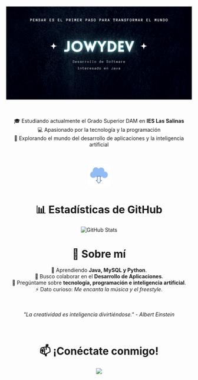 <p align="center">
  <img src="https://github.com/Joowyy/Joowyy/blob/main/Blue%20and%20Black%20Simple%20Coming%20Soon%20Banner%20(1).png" alt="Joel Sánchez Banner">
</p>

<br>

<p align="center" font-size= "20px" font-weight= "bold">
  🎓 Estudiando actualmente el Grado Superior DAM en <b>IES Las Salinas</b>  <br>
  💻 Apasionado por la tecnología y la programación  <br>
  🚀 Explorando el mundo del desarrollo de aplicaciones y la inteligencia artificial  
</p>

<br>

<p align="center">
  <img src="https://github.com/Joowyy/Joowyy/blob/main/download-4974_256.gif" width="12%">
</p>

<h1 align="center">📊 Estadísticas de GitHub</h1>

<p align="center">
  <img src="https://github-readme-stats.vercel.app/api?username=TuUsuario&show_icons=true&theme=gruvbox" alt="GitHub Stats">
</p>
<!--
## 🚀 Proyectos Destacados
<p align="center">
  <b>🔥 Proyecto 1:</b> <a href="https://github.com/Joowyy/RuletaJava/tree/master">Ruleta Básica Java</a><br>
  <br>
  Consta de 5 paneles, los cuales necesitaran una frase y pista para los distintos jugadores.<br>
  Los jugadoros tienen que adivinar la palabra y acumular dinero, e intentar esquivar la quiebra.
  <br><br>
</p>
  <b>💡 Proyecto 2:</b> <a href="https://github.com/tuusuario/proyecto2">Nombre del Proyecto</a><br>
  Descripción breve del proyecto y lo que hace.
  <br><br>
  <b>🎯 Proyecto 3:</b> <a href="https://github.com/tuusuario/proyecto3">Nombre del Proyecto</a><br>
  Descripción breve del proyecto y lo que hace.
-->

<h1 align="center">🚀 Sobre mí</h1>
<p align="center">
  🌱 Aprendiendo <b>Java, MySQL y Python</b>.<br>
  🤝 Busco colaborar en el <b>Desarrollo de Aplicaciones</b>.<br>
  💬 Pregúntame sobre <b>tecnología, programación e inteligencia artificial</b>.<br>
  ⚡ Dato curioso: <i>Me encanta la música y el freestyle</i>.
</p>
<br>
<p align="center">
  <i>"La creatividad es inteligencia divirtiéndose." - Albert Einstein</i>
  <br>
</p>
<br>
<h1 align="center">📫 ¡Conéctate conmigo!</h1>
<p align="center">
  <a href="https://www.linkedin.com/in/joel-sanchez-17b296314/"><img src="https://img.shields.io/badge/LinkedIn-0077B5?style=for-the-badge&logo=linkedin&logoColor=white"></a>
</p>
